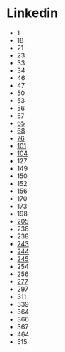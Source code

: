 # Linkedin

- 1
- 18
- 21
- 23
- 33
- 34
- 46
- 47
- 50
- 53
- 56
- 57
- [65](../solutions/65.md)
- [68](../solutions/68.md)
- [76](../solutions/76.md)
- [101](../solutions/101.md)
- [104](../solutions/104.md)
- 127
- 149
- 150
- 152
- 156
- 170
- 173
- 198
- [205](../solutions/205.md)
- 236
- 238
- [243](../solutions/243.md)
- [244](../solutions/244.md)
- [245](../solutions/245.md)
- 254
- 256
- [277](../solutions/277.md)
- 297
- 311
- 339
- 364
- 366
- 367
- 464
- 515